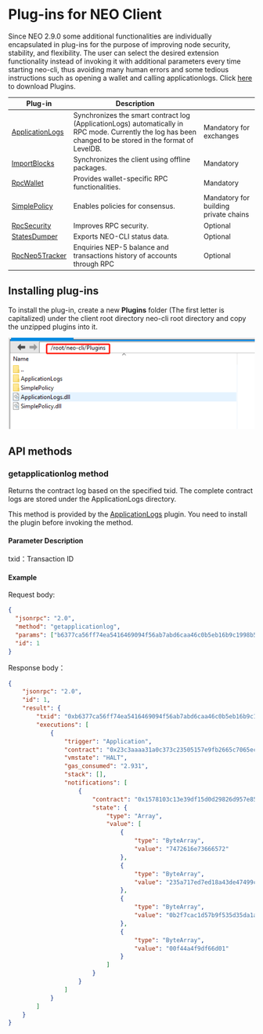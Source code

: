 # Plug-ins for NEO Client

Since NEO 2.9.0 some additional functionalities are individually encapsulated in plug-ins for the purpose of improving node security, stability, and flexibility. The user can select the desired extension functionality instead of invoking it with additional parameters every time starting neo-cli, thus avoiding many human errors and some tedious instructions such as opening a wallet and calling applicationlogs. Click [here](https://github.com/neo-project/neo-plugins/releases) to download Plugins.

| Plug-in                                                      | Description                                                  |                                       |
| ------------------------------------------------------------ | ------------------------------------------------------------ | ------------------------------------- |
| [ApplicationLogs](https://github.com/neo-project/neo-plugins/releases/download/v2.10.0/ApplicationLogs.zip) | Synchronizes the smart contract log (ApplicationLogs) automatically in RPC mode. Currently the log has been changed to be stored in the format of LevelDB. | Mandatory for exchanges               |
| [ImportBlocks](https://github.com/neo-project/neo-plugins/releases/download/v2.10.0/ImportBlocks.zip) | Synchronizes the client using offline packages.              | Mandatory                             |
| [RpcWallet](https://github.com/neo-project/neo-plugins/releases/download/v2.10.0/RpcWallet.zip) | Provides wallet-specific RPC functionalities.                | Mandatory                             |
| [SimplePolicy](https://github.com/neo-project/neo-plugins/releases/download/v2.10.0/SimplePolicy.zip) | Enables policies for consensus.                              | Mandatory for building private chains |
| [RpcSecurity](https://github.com/neo-project/neo-plugins/releases/download/v2.10.0/RpcDisabled.zip) | Improves RPC security.                                       | Optional                              |
| [StatesDumper](https://github.com/neo-project/neo-plugins/releases/download/v2.10.0/StatesDumper.zip) | Exports NEO-CLI status data.                                 | Optional                              |
| [RpcNep5Tracker](https://github.com/neo-project/neo-plugins/releases/download/v2.10.0/RpcNep5Tracker.zip) | Enquiries NEP-5 balance and transactions history of accounts through RPC | Optional                              |

## Installing plug-ins

To install the plug-in, create a new **Plugins** folder (The first letter is capitalized) under the client root directory neo-cli root directory and copy the unzipped plugins into it.

![plugins.png](../../assets/plugins.png)

## API methods

### getapplicationlog method

Returns the contract log based on the specified txid. The complete contract logs are stored under the ApplicationLogs directory.

This method is provided by the [ApplicationLogs](https://github.com/neo-project/neo-plugins/releases/download/v2.9.2/ApplicationLogs.zip) plugin. You need to install the plugin before invoking the method.

#### Parameter Description

txid：Transaction ID

#### Example

Request body:

```json
{
  "jsonrpc": "2.0",
  "method": "getapplicationlog",
  "params": ["b6377ca56ff74ea5416469094f56ab7abd6caa46c0b5eb16b9c1998b567ff1e3"],
  "id": 1
}
```

Response body：

```json
{
    "jsonrpc": "2.0",
    "id": 1,
    "result": {
        "txid": "0xb6377ca56ff74ea5416469094f56ab7abd6caa46c0b5eb16b9c1998b567ff1e3",
        "executions": [
            {
                "trigger": "Application",
                "contract": "0x23c3aaaa31a0c373c23505157e9fb2665c7065ec",
                "vmstate": "HALT",
                "gas_consumed": "2.931",
                "stack": [],
                "notifications": [
                    {
                        "contract": "0x1578103c13e39df15d0d29826d957e85d770d8c9",
                        "state": {
                            "type": "Array",
                            "value": [
                                {
                                    "type": "ByteArray",
                                    "value": "7472616e73666572"
                                },
                                {
                                    "type": "ByteArray",
                                    "value": "235a717ed7ed18a43de47499c3d05b8d4a4bcf3a"
                                },
                                {
                                    "type": "ByteArray",
                                    "value": "0b2f7cac1d57b9f535d35da1a5421015e4e32b19"
                                },
                                {
                                    "type": "ByteArray",
                                    "value": "00f44a4f9df66d01"
                                }
                            ]
                        }
                    }
                ]
            }
        ]
    }
}
```
